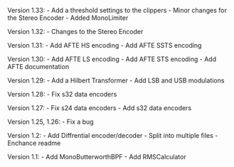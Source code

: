 Version 1.33:
    - Add a threshold settings to the clippers
    - Minor changes for the Stereo Encoder
    - Added MonoLimiter

Version 1.32:
    - Changes to the Stereo Encoder

Version 1.31:
    - Add AFTE HS encoding
    - Add AFTE SSTS encoding

Version 1.30:
    - Add AFTE LS encoding
    - Add AFTE STS encoding
    - Add AFTE documentation

Version 1.29:
    - Add a Hilbert Transformer
    - Add LSB and USB modulations

Version 1.28:
    - Fix s32 data encoders

Version 1.27:
    - Fix s24 data encoders
    - Add s32 data encoders

Version 1.25, 1.26:
    - Fix a bug

Version 1.2:
    - Add Diffrential encoder/decoder
    - Split into multiple files
    - Enchance readme

Version 1.1:
    - Add MonoButterworthBPF
    - Add RMSCalculator